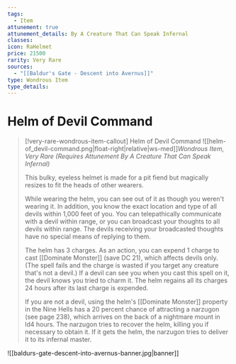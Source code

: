 ```yaml
---
tags:
  - Item
attunement: true
attunement_details: By A Creature That Can Speak Infernal
classes: 
icon: RaHelmet
price: 21500
rarity: Very Rare
sources:
  - "[[Baldur's Gate - Descent into Avernus]]"
type: Wondrous Item
type_details:
---
```

# Helm of Devil Command
>[!very-rare-wondrous-item-callout] Helm of Devil Command
>![[helm-of_devil-command.png|float-right|relative|ws-med]]*Wondrous Item, Very Rare (Requires Attunement By A Creature That Can Speak Infernal)*
>
>This bulky, eyeless helmet is made for a pit fiend but magically resizes to fit the heads of other wearers.
>
>While wearing the helm, you can see out of it as though you weren't wearing it. In addition, you know the exact location and type of all devils within 1,000 feet of you. You can telepathically communicate with a devil within range, or you can broadcast your thoughts to all devils within range. The devils receiving your broadcasted thoughts have no special means of replying to them.
>
>The helm has 3 charges. As an action, you can expend 1 charge to cast [[Dominate Monster]] (save DC 21), which affects devils only. (The spell fails and the charge is wasted if you target any creature that's not a devil.) If a devil can see you when you cast this spell on it, the devil knows you tried to charm it. The helm regains all its charges 24 hours after its last charge is expended.
>
>If you are not a devil, using the helm's [[Dominate Monster]] property in the Nine Hells has a 20 percent chance of attracting a narzugon (see page 238), which arrives on the back of a nightmare mount in ld4 hours. The narzugon tries to recover the helm, killing you if necessary to obtain it. If it gets the helm, the narzugon tries to deliver it to its infernal master.

![[baldurs-gate-descent-into-avernus-banner.jpg|banner]]
